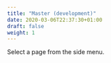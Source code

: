 ```yaml
---
title: "Master (development)"
date: 2020-03-06T22:37:30+01:00
draft: false
weight: 1
---
```


Select a page from the side menu.
